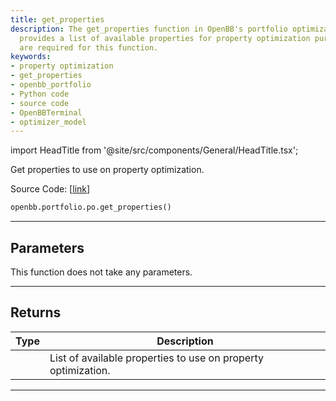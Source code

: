 ```yaml
---
title: get_properties
description: The get_properties function in OpenBB's portfolio optimization module
  provides a list of available properties for property optimization purposes. No parameters
  are required for this function.
keywords:
- property optimization
- get_properties
- openbb_portfolio
- Python code
- source code
- OpenBBTerminal
- optimizer_model
---
```


import HeadTitle from '@site/src/components/General/HeadTitle.tsx';

<HeadTitle title="portfolio.po.get_properties - Reference | OpenBB SDK Docs" />

Get properties to use on property optimization.

Source Code: [[link](https://github.com/OpenBB-finance/OpenBBTerminal/tree/main/openbb_terminal/portfolio/portfolio_optimization/optimizer_model.py#L2872)]

```python
openbb.portfolio.po.get_properties()
```

---

## Parameters

This function does not take any parameters.

---

## Returns

| Type | Description |
| ---- | ----------- |
|  | List of available properties to use on property optimization. |
---
